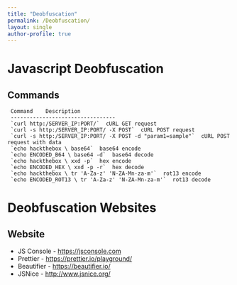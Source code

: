 ```yaml
---
title: "Deobfuscation"
permalink: /Deobfuscation/
layout: single
author-profile: true
---
```


# Javascript Deobfuscation
## Commands
```
 Command    Description   
 ---------------------------------
 `curl http:/SERVER_IP:PORT/`  cURL GET request 
 `curl -s http:/SERVER_IP:PORT/ -X POST`  cURL POST request 
 `curl -s http:/SERVER_IP:PORT/ -X POST -d "param1=sample"`  cURL POST request with data 
 `echo hackthebox \ base64`  base64 encode 
 `echo ENCODED_B64 \ base64 -d`  base64 decode 
 `echo hackthebox \ xxd -p`  hex encode 
 `echo ENCODED_HEX \ xxd -p -r`  hex decode 
 `echo hackthebox \ tr 'A-Za-z' 'N-ZA-Mn-za-m'`  rot13 encode 
 `echo ENCODED_ROT13 \ tr 'A-Za-z' 'N-ZA-Mn-za-m'`  rot13 decode 
```
# Deobfuscation Websites
## Website 
- JS Console - https://jsconsole.com 
- Prettier - https://prettier.io/playground/ 
- Beautifier - https://beautifier.io/
- JSNice - http://www.jsnice.org/
